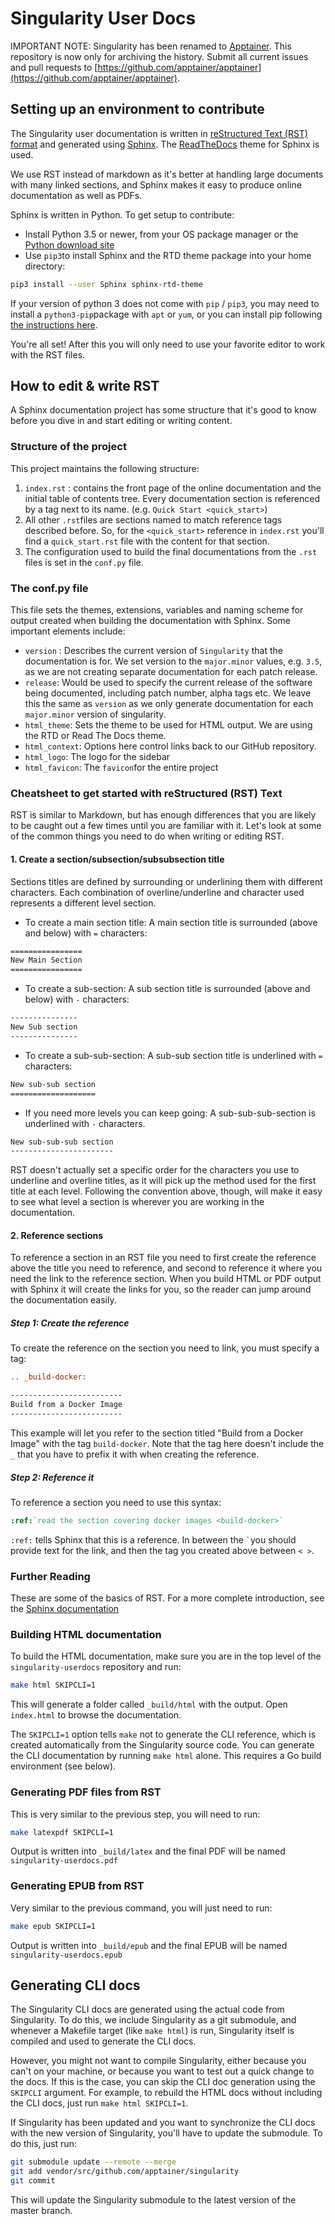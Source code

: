 # Singularity User Docs

IMPORTANT NOTE: Singularity has been renamed to
[Apptainer](https://apptainer.org/news/community-announcement-20211130).
This repository is now only for archiving the history.
Submit all current issues and pull requests to
[https://github.com/apptainer/apptainer](https://github.com/apptainer/apptainer).

## Setting up an environment to contribute

The Singularity user documentation is written in [reStructured Text (RST)
format](http://docutils.sourceforge.net/rst.html) and generated using
[Sphinx](https://pypi.org/project/Sphinx/). The
[ReadTheDocs](https://readthedocs.org/) theme for Sphinx is used.

We use RST instead of markdown as it's better at handling large documents with
many linked sections, and Sphinx makes it easy to produce online documentation
as well as PDFs.

Sphinx is written in Python. To get setup to contribute:

- Install Python 3.5 or newer, from your OS package manager or the [Python download
  site](https://www.python.org/downloads/)
- Use `pip3`to install Sphinx and the RTD theme package into your home directory:

```sh
pip3 install --user Sphinx sphinx-rtd-theme
```

If your version of python 3 does not come with `pip` / `pip3`, you may need to
install a `python3-pip`package with `apt` or `yum`, or you can install pip
following [the instructions here](https://pip.pypa.io/en/stable/installing/).

You're all set! After this you will only need to use your favorite editor to
work with the RST files.

## How to edit & write RST

A Sphinx documentation project has some structure that it's good to know before
you dive in and start editing or writing content.

### Structure of the project

This project maintains the following structure:

1. `index.rst` : contains the front page of the online documentation and the
   initial table of contents tree. Every documentation section is referenced by
   a tag next to its name. (e.g. ``Quick Start <quick_start>``)
2. All other `.rst`files are sections named to match reference tags described
   before. So, for the `<quick_start>` reference in `index.rst` you'll find
   a `quick_start.rst` file with the content for that section.
3. The configuration used to build the final documentations from the `.rst`
   files is set in the `conf.py` file.

### The conf.py file

This file sets the themes, extensions, variables and naming scheme for output
created when building the documentation with Sphinx. Some important elements
include:

- `version` : Describes the current version of `Singularity` that the
  documentation is for. We set version to the `major.minor` values, e.g. `3.5`,
  as we are not creating separate documentation for each patch release.
- `release`: Would be used to specify the current release of the software being
  documented, including patch number, alpha tags etc. We leave this the same as
  `version` as we only generate documentation for each `major.minor` version of
  singularity.
- `html_theme`: Sets the theme to be used for HTML output. We are using the RTD
  or Read The Docs theme.
- `html_context`: Options here control links back to our GitHub repository.
- `html_logo`: The logo for the sidebar
- `html_favicon`: The `favicon`for the entire project

### Cheatsheet to get started with reStructured (RST) Text

RST is similar to Markdown, but has enough differences that you are likely to be
caught out a few times until you are familiar with it. Let's look at some of the
common things you need to do when writing or editing RST.

#### 1. Create a section/subsection/subsubsection title

Sections titles are defined by surrounding or underlining them
with different characters. Each combination of overline/underline and character
used represents a different level section.

- To create a main section title: A main section title is surrounded (above and
  below) with `=` characters:

```rst
================
New Main Section
================
```

- To create a sub-section: A sub section title is surrounded (above and below)
  with `-` characters:

```rst
---------------
New Sub section
---------------
```

- To create a sub-sub-section: A sub-sub section title is underlined with ``=``
  characters:

```rst
New sub-sub section
===================
```

- If you need more levels you can keep going: A sub-sub-sub-section is
  underlined with `-` characters.

```rst
New sub-sub-sub section
-----------------------
```

RST doesn't actually set a specific order for the characters you use to
underline and overline titles, as it will pick up the method used for the first
title at each level. Following the convention above, though, will make it easy
to see what level a section is wherever you are working in the documentation.

#### 2. Reference sections

To reference a section in an RST file you need to first create the reference
above the title you need to reference, and second to reference it where you need
the link to the reference section. When you build HTML or PDF output with Sphinx
it will create the links for you, so the reader can jump around the
documentation easily.

##### Step 1: Create the reference

To create the reference on the section you need to link, you must specify a
tag:

```rst
.. _build-docker:

-------------------------
Build from a Docker Image
-------------------------
```

This example will let you refer to the section titled "Build from a Docker
Image" with the tag `build-docker`. Note that the tag here doesn't include the
`_` that you have to prefix it with when creating the reference.

##### Step 2: Reference it

To reference a section you need to use this syntax:

```rst
:ref:`read the section covering docker images <build-docker>`
```

`:ref:` tells Sphinx that this is a reference. In between the `` ` ``you should
provide text for the link, and then the tag you created above between `< >`.

### Further Reading

These are some of the basics of RST. For a more complete introduction, see the
[Sphinx documentation](https://www.sphinx-doc.org/en/master/usage/restructuredtext/basics.html)

### Building HTML documentation

To build the HTML documentation, make sure you are in the top level of the
`singularity-userdocs` repository and run:

```sh
make html SKIPCLI=1
```

This will generate a folder called `_build/html` with the output. Open
`index.html` to browse the documentation.

The `SKIPCLI=1` option tells `make` not to generate the CLI reference, which is
created automatically from the Singularity source code. You can generate the CLI
documentation by running `make html` alone. This requires a Go build
environment (see below).

### Generating PDF files from RST

This is very similar to the previous step, you will need to run:

```sh
make latexpdf SKIPCLI=1
```

Output is written into `_build/latex` and the final PDF will be named
`singularity-userdocs.pdf`

### Generating EPUB from RST

Very similar to the previous command, you will just need to run:

```sh
make epub SKIPCLI=1
```

Output is written into `_build/epub` and the final EPUB will be named
`singularity-userdocs.epub`

## Generating CLI docs

The Singularity CLI docs are generated using the actual code from Singularity.
To do this, we include Singularity as a git submodule, and whenever a Makefile
target (like `make html`) is run, Singularity itself is compiled and used to
generate the CLI docs.

However, you might not want to compile Singularity, either because you can't on
your machine, or because you want to test out a quick change to the docs.  If
this is the case, you can skip the CLI doc generation using the `SKIPCLI`
argument.  For example, to rebuild the HTML docs without including the CLI docs,
just run `make html SKIPCLI=1`.

If Singularity has been updated and you want to synchronize the CLI docs with
the new version of Singularity, you'll have to update the submodule.  To do
this, just run:

```bash
git submodule update --remote --merge
git add vendor/src/github.com/apptainer/singularity
git commit
```

This will update the Singularity submodule to the latest version of the master
branch.
